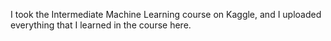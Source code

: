 I took the Intermediate Machine Learning course on Kaggle, and I uploaded everything that I learned in the course here.
